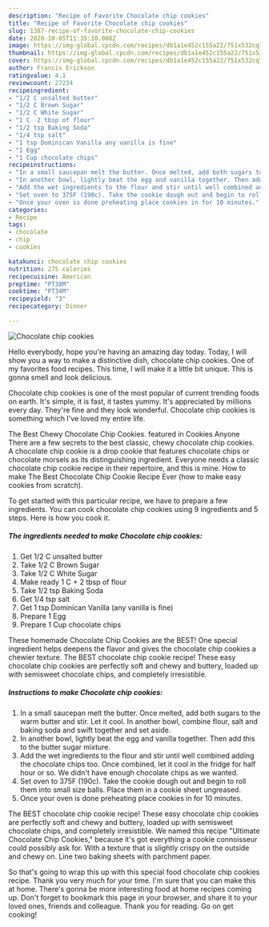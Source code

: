 ```yaml
---
description: "Recipe of Favorite Chocolate chip cookies"
title: "Recipe of Favorite Chocolate chip cookies"
slug: 1387-recipe-of-favorite-chocolate-chip-cookies
date: 2020-10-05T11:35:10.008Z
image: https://img-global.cpcdn.com/recipes/db1a1e452c155a22/751x532cq70/chocolate-chip-cookies-recipe-main-photo.jpg
thumbnail: https://img-global.cpcdn.com/recipes/db1a1e452c155a22/751x532cq70/chocolate-chip-cookies-recipe-main-photo.jpg
cover: https://img-global.cpcdn.com/recipes/db1a1e452c155a22/751x532cq70/chocolate-chip-cookies-recipe-main-photo.jpg
author: Francis Erickson
ratingvalue: 4.1
reviewcount: 27234
recipeingredient:
- "1/2 C unsalted butter"
- "1/2 C Brown Sugar"
- "1/2 C White Sugar"
- "1 C  2 tbsp of flour"
- "1/2 tsp Baking Soda"
- "1/4 tsp salt"
- "1 tsp Dominican Vanilla any vanilla is fine"
- "1 Egg"
- "1 Cup chocolate chips"
recipeinstructions:
- "In a small saucepan melt the butter. Once melted, add both sugars to the warm butter and stir. Let it cool. In another bowl, combine flour, salt and baking soda and swift together and set aside."
- "In another bowl, lightly beat the egg and vanilla together. Then add this to the butter sugar mixture."
- "Add the wet ingredients to the flour and stir until well combined adding the chocolate chips too. Once combined, let it cool in the fridge for half hour or so. We didn&#39;t have enough chocolate chips as we wanted."
- "Set oven to 375F (190c). Take the cookie dough out and begin to roll them into small size balls. Place them in a cookie sheet ungreased."
- "Once your oven is done preheating place cookies in for 10 minutes."
categories:
- Recipe
tags:
- chocolate
- chip
- cookies

katakunci: chocolate chip cookies 
nutrition: 275 calories
recipecuisine: American
preptime: "PT38M"
cooktime: "PT34M"
recipeyield: "3"
recipecategory: Dinner

---
```



![Chocolate chip cookies](https://img-global.cpcdn.com/recipes/db1a1e452c155a22/751x532cq70/chocolate-chip-cookies-recipe-main-photo.jpg)

Hello everybody, hope you're having an amazing day today. Today, I will show you a way to make a distinctive dish, chocolate chip cookies. One of my favorites food recipes. This time, I will make it a little bit unique. This is gonna smell and look delicious.

Chocolate chip cookies is one of the most popular of current trending foods on earth. It's simple, it is fast, it tastes yummy. It's appreciated by millions every day. They're fine and they look wonderful. Chocolate chip cookies is something which I've loved my entire life.

The Best Chewy Chocolate Chip Cookies. featured in Cookies Anyone There are a few secrets to the best classic, chewy chocolate chip cookies. A chocolate chip cookie is a drop cookie that features chocolate chips or chocolate morsels as its distinguishing ingredient. Everyone needs a classic chocolate chip cookie recipe in their repertoire, and this is mine. How to make The Best Chocolate Chip Cookie Recipe Ever (how to make easy cookies from scratch).


To get started with this particular recipe, we have to prepare a few ingredients. You can cook chocolate chip cookies using 9 ingredients and 5 steps. Here is how you cook it.

<!--inarticleads1-->

##### The ingredients needed to make Chocolate chip cookies:

1. Get 1/2 C unsalted butter
1. Take 1/2 C Brown Sugar
1. Take 1/2 C White Sugar
1. Make ready 1 C + 2 tbsp of flour
1. Take 1/2 tsp Baking Soda
1. Get 1/4 tsp salt
1. Get 1 tsp Dominican Vanilla (any vanilla is fine)
1. Prepare 1 Egg
1. Prepare 1 Cup chocolate chips


These homemade Chocolate Chip Cookies are the BEST! One special ingredient helps deepens the flavor and gives the chocolate chip cookies a chewier texture. The BEST chocolate chip cookie recipe! These easy chocolate chip cookies are perfectly soft and chewy and buttery, loaded up with semisweet chocolate chips, and completely irresistible. 

<!--inarticleads2-->

##### Instructions to make Chocolate chip cookies:

1. In a small saucepan melt the butter. Once melted, add both sugars to the warm butter and stir. Let it cool. In another bowl, combine flour, salt and baking soda and swift together and set aside.
1. In another bowl, lightly beat the egg and vanilla together. Then add this to the butter sugar mixture.
1. Add the wet ingredients to the flour and stir until well combined adding the chocolate chips too. Once combined, let it cool in the fridge for half hour or so. We didn&#39;t have enough chocolate chips as we wanted.
1. Set oven to 375F (190c). Take the cookie dough out and begin to roll them into small size balls. Place them in a cookie sheet ungreased.
1. Once your oven is done preheating place cookies in for 10 minutes.


The BEST chocolate chip cookie recipe! These easy chocolate chip cookies are perfectly soft and chewy and buttery, loaded up with semisweet chocolate chips, and completely irresistible. We named this recipe &#34;Ultimate Chocolate Chip Cookies,&#34; because it&#39;s got everything a cookie connoisseur could possibly ask for. With a texture that is slightly crispy on the outside and chewy on. Line two baking sheets with parchment paper. 

So that's going to wrap this up with this special food chocolate chip cookies recipe. Thank you very much for your time. I'm sure that you can make this at home. There's gonna be more interesting food at home recipes coming up. Don't forget to bookmark this page in your browser, and share it to your loved ones, friends and colleague. Thank you for reading. Go on get cooking!
